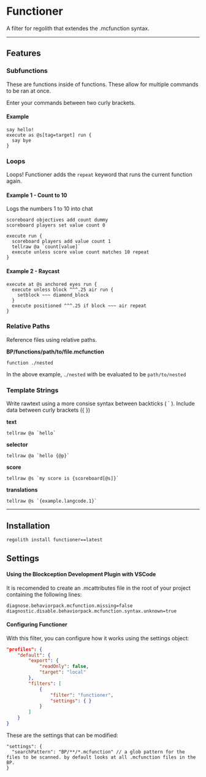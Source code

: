 # Functioner
A filter for regolith that extendes the .mcfunction syntax.

---

## Features

### Subfunctions
These are functions inside of functions. These allow for multiple commands to be ran at once.

Enter your commands between two curly brackets.

#### Example
```
say hello!
execute as @s[tag=target] run {
  say bye
}
```

### Loops
Loops!
Functioner adds the `repeat` keyword that runs the current function again.

#### Example 1 - Count to 10
Logs the numbers 1 to 10 into chat

```
scoreboard objectives add count dummy
scoreboard players set value count 0

execute run {
  scoreboard players add value count 1
  tellraw @a `count[value]`
  execute unless score value count matches 10 repeat
}
```

#### Example 2 - Raycast

```
execute at @s anchored eyes run {
  execute unless block ^^^.25 air run {
    setblock ~~~ diamond_block
  }
  execute positioned ^^^.25 if block ~~~ air repeat
}
```

### Relative Paths
Reference files using relative paths.

**BP/functions/path/to/file.mcfunction**
```
function ./nested
```
In the above example, `./nested` with be evaluated to be `path/to/nested`


### Template Strings
Write rawtext using a more consise syntax between backticks ( \` ). Include data between curly brackets (\{ \})

**text**
```
tellraw @a `hello`
```
**selector**
```
tellraw @a `hello {@p}`
```
**score**
```
tellraw @s `my score is {scoreboard[@s]}`
```
**translations**
```
tellraw @s `{example.langcode.1}`
```

---

## Installation
```
regolith install functioner==latest
```

## Settings
#### Using the Blockception Development Plugin with VSCode

It is recomended to create an .mcattributes file in the root of your project containing the following lines:
```
diagnose.behaviorpack.mcfunction.missing=false
diagnostic.disable.behaviorpack.mcfunction.syntax.unknown=true
```

#### Configuring Functioner
With this filter, you can configure how it works using the settings object:

```json
"profiles": {
    "default": {
        "export": {
            "readOnly": false,
            "target": "local"
        },
        "filters": [
            {
                "filter": "functioner",
                "settings": { }
            }
        ]
    }
}
```

These are the settings that can be modified:
```jsonc
"settings": {
  "searchPattern": "BP/**/*.mcfunction" // a glob pattern for the files to be scanned. by default looks at all .mcfunction files in the BP.
}
```



